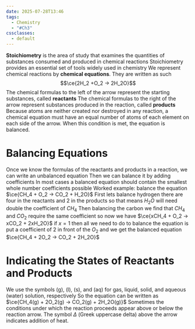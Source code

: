 ```yaml
---
date: 2025-07-28T13:46
tags:
  - Chemistry
  - "#Ch3"
cssclasses:
  - default
---
```

**Stoichiometry** is the area of study that examines the quantities of substances consumed and produced in chemical reactions
Stoichiometry provides an essential set of tools widely used in chemistry
We represent chemical reactions by **chemical equations**. They are written as such $$\ce{2H_2 +O_2 -> 2H_2O}$$
The chemical formulas to the left of the arrow represent the starting substances, called **reactants**
The chemical formulas to the right of the arrow represent substances produced in the reaction, called **products**
Because atoms are neither created nor destroyed in any reaction, a chemical equation must have an equal number of atoms of each element on each side of the arrow. When this condition is met, the equation is balanced.

# Balancing Equations
Once we know the formulas of the reactants and products in a reaction, we can write
an unbalanced equation
Then we can balance it by adding coefficients
In most cases a balanced equation should contain the smallest whole number coefficients possible
Worked example:
balance the equation $\ce{CH_4 + O_2 -> CO_2 + H_2O}$
First lets balance hydrogen there are four in the reactants and 2 in the products so that means $H_2O$ will need double the coefficient of $CH_4$ 
Then balancing the carbon we find that $CH_4$ and $CO_2$ require the same coefficient
so now we have $\ce{xCH_4 + O_2 -> xCO_2 + 2xH_2O}$
if $x=1$ then all we need to do to balance the equation is put a coefficient of 2 in front of the $O_2$ and we get the balanced equation $\ce{CH_4 + 2O_2 -> CO_2 + 2H_2O}$

# Indicating the States of Reactants and Products
We use the symbols (g), (l), (s), and (aq) for gas, liquid, solid, and aqueous (water) solution, respectively
So the equation can be written as $\ce{CH_4(g) + 2O_2(g) -> CO_2(g) + 2H_2O(g)}$
Sometimes the conditions under which the reaction proceeds appear above or below
the reaction arrow. The symbol $\Delta$ (Greek uppercase delta) above the arrow indicates addition of heat.
